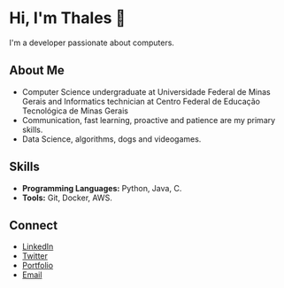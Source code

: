 # Hi, I'm Thales 👋

I'm a developer passionate about computers.

## About Me

* Computer Science undergraduate at Universidade Federal de Minas Gerais and Informatics technician at Centro Federal de Educação Tecnológica de Minas Gerais
* Communication, fast learning, proactive and patience are my primary skills.
* Data Science, algorithms, dogs and videogames.

## Skills

* **Programming Languages:** Python, Java, C.
* **Tools:** Git, Docker, AWS.


## Connect

* [LinkedIn](link_to_linkedin)
* [Twitter](link_to_twitter)
* [Portfolio](link_to_portfolio)
* [Email](link_to_email)
